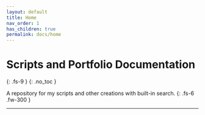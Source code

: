 ```yaml
---
layout: default
title: Home
nav_order: 1
has_children: true
permalink: docs/home
---
```


# Scripts and Portfolio Documentation
{: .fs-9 }
{: .no_toc }

A repository for my scripts and other creations with built-in search.
{: .fs-6 .fw-300 }

---
